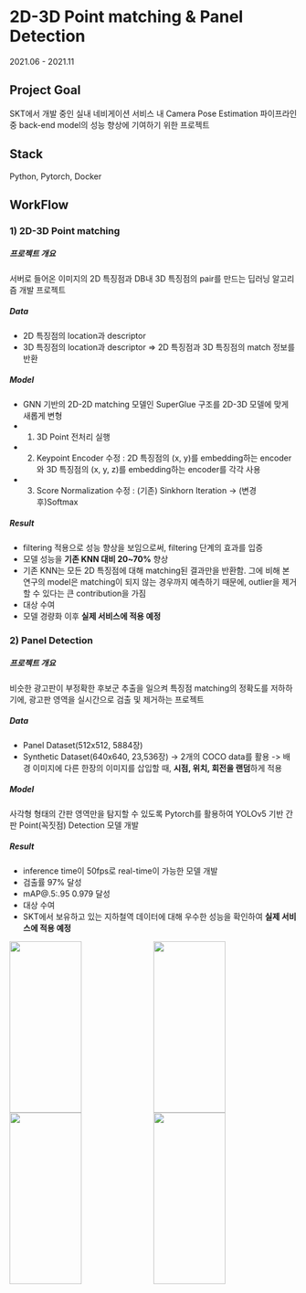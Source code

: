 # 2D-3D Point matching & Panel Detection
2021.06 - 2021.11

## Project Goal
SKT에서 개발 중인 실내 네비게이션 서비스 내 Camera Pose Estimation 파이프라인 중 back-end model의 성능 향상에 기여하기 위한 프로젝트

## Stack
Python, Pytorch, Docker

## WorkFlow

### 1) 2D-3D Point matching
##### 프로젝트 개요
서버로 들어온 이미지의 2D 특징점과 DB내 3D 특징점의 pair를 만드는 딥러닝 알고리즘 개발 프로젝트

##### Data
- 2D 특징점의 location과 descriptor
- 3D 특징점의 location과 descriptor
=> 2D 특징점과 3D 특징점의 match 정보를 반환

##### Model
- GNN 기반의 2D-2D matching 모델인 SuperGlue 구조를 2D-3D 모델에 맞게 새롭게 변형
- 1) 3D Point 전처리 실행
- 2) Keypoint Encoder 수정 :  2D 특징점의 (x, y)를 embedding하는 encoder와 3D 특징점의 (x, y, z)를 embedding하는 encoder를 각각 사용
- 3) Score Normalization 수정 : (기존) Sinkhorn Iteration -> (변경 후)Softmax 

##### Result
- filtering 적용으로 성능 향상을 보임으로써, filtering 단계의 효과를 입증
- 모델 성능을 **기존 KNN 대비 20~70%** 향상
- 기존 KNN는 모든 2D 특징점에 대해 matching된 결과만을 반환함. 그에 비해 본 연구의 model은 matching이 되지 않는 경우까지 예측하기 때문에, outlier을 제거할 수 있다는 큰 contribution을 가짐
- 대상 수여
- 모델 경량화 이후 **실제 서비스에 적용 예정**

### 2) Panel Detection
##### 프로젝트 개요
비슷한 광고판이 부정확한 후보군 추출을 일으켜 특징점 matching의 정확도를 저하하기에, 광고판 영역을 실시간으로 검출 및 제거하는 프로젝트

##### Data
- Panel Dataset(512x512, 5884장)
- Synthetic Dataset(640x640, 23,536장)
    -> 2개의 COCO data를 활용
    -> 배경 이미지에 다른 한장의 이미지를 삽입할 때, **시점, 위치, 회전을 랜덤**하게 적용

##### Model
사각형 형태의 간판 영역만을 탐지할 수 있도록 Pytorch를 활용하여 YOLOv5 기반 간판 Point(꼭짓점) Detection 모델 개발

##### Result
- inference time이 50fps로 real-time이 가능한 모델 개발
- 검출률 97% 달성
- mAP@.5:.95 0.979 달성
- 대상 수여
- SKT에서 보유하고 있는 지하철역 데이터에 대해 우수한 성능을 확인하여 **실제 서비스에 적용 예정**

<img src="https://user-images.githubusercontent.com/77380514/223083252-98e79a8f-9b95-414b-9683-1a73783704d6.jpg" width="50%" height="300"></img><img src="https://user-images.githubusercontent.com/77380514/223083269-37b8a8fb-5cd5-4992-899a-719534fec957.jpg" width="50%" height="300"></img>
<img src="https://user-images.githubusercontent.com/77380514/223083276-b4168405-c43f-4f02-9a3f-c6db72cb7c33.jpg" width="50%" height="300"></img><img src="https://user-images.githubusercontent.com/77380514/223083306-3d96ea47-0a17-47a2-a239-6a087301a61a.jpg" width="50%" height="300"></img>

